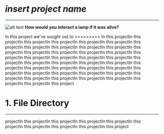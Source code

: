 # *insert project name*
_____________________________________________________________________________________________________________________________________________

![alt text]([http://url/to/img.png](https://github.com/cc4224/cps-group19-2024/issues/1#issue-2625348010))
**How would you interact a lamp if it was alive?**

In this project we've sought out to >>>>>>>>> In this projectIn this projectIn this projectIn this projectIn this projectIn this projectIn this projectIn this projectIn this projectIn this projectIn this projectIn this projectIn this projectIn this projectIn this projectIn this projectIn this projectIn this projectIn this projectIn this projectIn this projectIn this projectIn this projectIn this projectIn this projectIn this projectIn this projectIn this projectIn this projectIn this projectIn this projectIn this projectIn this projectIn this projectIn this projectIn this projectIn this projectIn this projectIn this projectIn this projectIn this projectIn this projectIn this projectIn this project

# 1. File Directory
_____________________________________________________________________________________________________________________________________________

 projectIn this projectIn this projectIn this projectIn this projectIn this projectIn this projectIn this projectIn this projectIn this project
